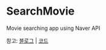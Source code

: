 # SearchMovie
Movie searching app using Naver API

참고: [블로그](https://black-jin0427.tistory.com/225) | [코드](https://github.com/dlwls5201/NaverMovie/tree/architecure/model)
